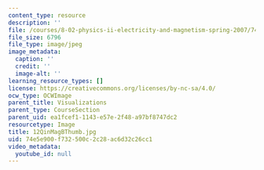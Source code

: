 ```yaml
---
content_type: resource
description: ''
file: /courses/8-02-physics-ii-electricity-and-magnetism-spring-2007/74e5e900f732500c2c28ac6d32c26cc1_12QinMagBThumb.jpg
file_size: 6796
file_type: image/jpeg
image_metadata:
  caption: ''
  credit: ''
  image-alt: ''
learning_resource_types: []
license: https://creativecommons.org/licenses/by-nc-sa/4.0/
ocw_type: OCWImage
parent_title: Visualizations
parent_type: CourseSection
parent_uid: ea1fcef1-1143-e57e-2f48-a97bf8747dc2
resourcetype: Image
title: 12QinMagBThumb.jpg
uid: 74e5e900-f732-500c-2c28-ac6d32c26cc1
video_metadata:
  youtube_id: null
---
```

